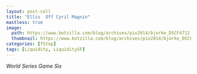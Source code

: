 ```yaml
---
layout: post-coll
title: "Ellis  Off Cyril Magnin"
mastless: true
image:
  path: https://www.botzilla.com/blog/archives/pix2014/bjorke_DSCF4712.jpg
  thumbnail: https://www.botzilla.com/blog/archives/pix2014/bjorke_DSCF4712.jpg
categories: [fStop]
tags: [Liquidity, LiquiditySF]
---
```





<i>World Series Game Six</i>
